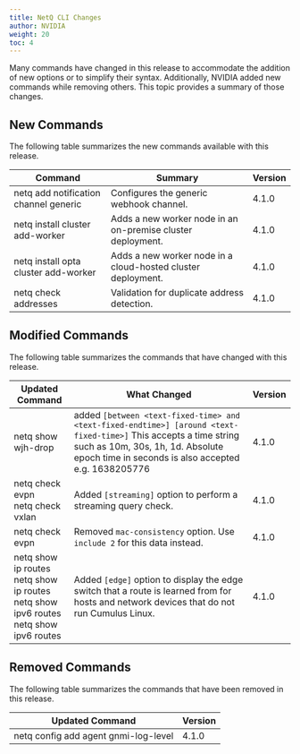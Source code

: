 ```yaml
---
title: NetQ CLI Changes
author: NVIDIA
weight: 20
toc: 4
---
```


Many commands have changed in this release to accommodate the addition of new options or to simplify their syntax. Additionally, NVIDIA added new commands while removing others. This topic provides a summary of those changes.

## New Commands

The following table summarizes the new commands available with this release.

| Command | Summary | Version |
| ------- | ------- | ------- |
| netq add notification channel generic | Configures the generic webhook channel. | 4.1.0 |
| netq install cluster add-worker | Adds a new worker node in an on-premise cluster deployment. | 4.1.0 |
| netq install opta cluster add-worker | Adds a new worker node in a cloud-hosted cluster deployment. | 4.1.0 |
| netq check addresses | Validation for duplicate address detection. | 4.1.0 |

## Modified Commands

The following table summarizes the commands that have changed with this release.

| Updated Command | What Changed | Version |
| --------------- | ------------ | ------- |
| netq show wjh-drop | added `[between <text-fixed-time> and <text-fixed-endtime>] [around <text-fixed-time>]` This accepts a time string such as 10m, 30s, 1h, 1d. Absolute epoch time in seconds is also accepted e.g. 1638205776 | 4.1.0 |
| netq check evpn<br/>netq check vxlan | Added `[streaming]` option to perform a streaming query check. | 4.1.0 |
| netq check evpn | Removed `mac-consistency` option. Use `include 2` for this data instead. | 4.1.0 |
| netq <hostname> show ip routes <br/> netq show ip routes <br/> netq <hostname> show ipv6 routes <br/> netq show ipv6 routes | Added `[edge]` option to display the edge switch that a route is learned from for hosts and network devices that do not run Cumulus Linux. | 4.1.0 |

## Removed Commands

<!-- vale off -->
The following table summarizes the commands that have been removed in this release.
<!-- vale on -->

| Updated Command | Version |
| --------------- | ------- |
| netq config add agent gnmi-log-level | 4.1.0 |

